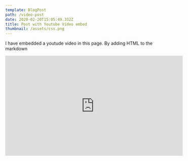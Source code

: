 ```yaml
---
template: BlogPost
path: /video-post
date: 2020-02-20T15:05:49.332Z
title: Post with Youtube Video embed
thumbnail: /assets/css.png
---
```

I have embedded a youtude video in this page. By adding HTML to the markdown

<iframe width="560" height="315" src="https://www.youtube.com/embed/ZZY-Ytrw2co" frameborder="0" allow="accelerometer; autoplay; encrypted-media; gyroscope; picture-in-picture" allowfullscreen></iframe>
